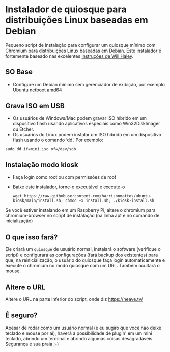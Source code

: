 
# Instalador de quiosque para distribuições Linux baseadas em Debian
Pequeno script de instalação para configurar um quiosque mínimo com Chromium para distribuições Linux baseadas em Debian. Este instalador é fortemente baseado nas excelentes [instruções de Will Haley](http://willhaley.com/blog/debian-fullscreen-gui-kiosk/).

## SO Base
* Configure um Debian mínimo sem gerenciador de exibição, por exemplo Ubuntu netboot [amd64](http://archive.ubuntu.com/ubuntu/dists/focal/main/installer-amd64/current/legacy-images/netboot/mini.iso)

## Grava ISO em USB
* Os usuários de Windows/Mac podem gravar ISO híbrido em um dispositivo flash usando aplicativos especiais como Win32DiskImager ou Etcher.
* Os usuários do Linux podem instalar um ISO híbrido em um dispositivo flash usando o comando ‘dd’. Por exemplo:

```concha
sudo dd if=mini.iso of=/dev/sdb
```

## Instalação modo kiosk
* Faça login como root ou com permissões de root
* Baixe este instalador, torne-o executável e execute-o

  ```concha
  wget https://raw.githubusercontent.com/harrisonmattos/ubuntu-kiosk/main/install.sh; chmod +x install.sh; ./kiosk-install.sh
  ```

Se você estiver instalando em um Raspberry Pi, altere o chromium para chromium-browser no script de instalação (na linha apt e no comando de inicialização)

## O que isso fará?
Ele criará um `quiosque` de usuário normal, instalará o software (verifique o script) e configurará as configurações (fará backup dos existentes) para que, na reinicialização, o usuário do quiosque faça login automaticamente e execute o chromium no modo quiosque com um URL. Também ocultará o mouse.

## Altere o URL
Altere o URL na parte inferior do script, onde diz https://neave.tv/

## É seguro?
Apesar de rodar como um usuário normal (e eu sugiro que você não deixe teclado e mouse por aí), haverá a possibilidade de plugin' em um mini teclado, abrindo um terminal e abrindo algumas coisas desagradáveis. Segurança é sua praia ;-)
